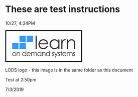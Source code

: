 # These are test instructions

10/27, 4:34PM

![](test-image.png)

LODS logo - this image is in the same folder as this document


Test at 2:50pm

7/3/2019
